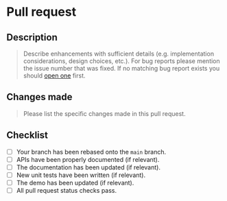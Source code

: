 # Pull request

## Description

> Describe enhancements with sufficient details (e.g. implementation considerations, design choices, etc.). For bug reports please mention the issue number that was fixed. If no matching bug report exists you should [open one](https://github.com/SRGSSR/pillarbox-apple/issues/new?assignees=&labels=bug%2Ctriage&template=bug_report.yml) first.

## Changes made

> Please list the specific changes made in this pull request.

## Checklist

- [ ] Your branch has been rebased onto the `main` branch.
- [ ] APIs have been properly documented (if relevant).
- [ ] The documentation has been updated (if relevant).
- [ ] New unit tests have been written (if relevant).
- [ ] The demo has been updated (if relevant).
- [ ] All pull request status checks pass.
